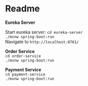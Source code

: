 
# Readme

**Eureka Server**

Start eureka server:
`cd eureka-server`  
`./mvnw spring-boot:run`  
Navigate to `http://localhost:8761/`  

**Order Service**  
`cd order-service`  
`./mvnw spring-boot:run`  

**Payment Service**  
`cd payment-service`  
`./mvnw spring-boot:run`  
